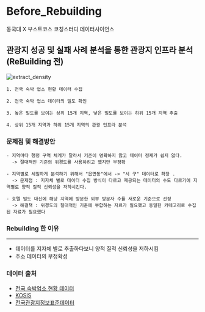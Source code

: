 # Before_Rebuilding
동국대 X 부스트코스 코칭스터디 데이터사이언스

## 관광지 성공 및 실패 사례 분석을 통한 관광지 인프라 분석(ReBuilding 전)
![extract_density](https://user-images.githubusercontent.com/73403038/129029282-b557ad0b-50e4-4536-8200-0249490789dd.png)
```
1. 전국 숙박 업소 현황 데이터 수집

2. 전국 숙박 업소 데이터의 밀도 확인

3. 높은 밀도를 보이는 상위 15개 지역, 낮은 밀도를 보이는 하위 15개 지역 추출

4. 상위 15개 지역과 하위 15개 지역의 관광 인프라 분석

```

### 문제점 및 해결방안
```
- 지역마다 행정 구역 체계가 달라서 기준이 명확하지 않고 데이터 정제가 쉽지 않다.
  -> 절대적인 기준의 위경도를 사용하려고 했지만 부정확
    
- 지역별로 세밀하게 분석하기 위해서 "읍면동"에서 -> "시 구" 데이터로 확장 . 
  -> 문제점 : 지자체 별로 데이터 수집 방식이 다르고 제공되는 데이터의 수도 다르기에 지역별로 양적 질적 신뢰성을 저하시킨다.
  
- 호텔 밀도 대신에 해당 지역에 방문한 외부 방문자 수를 새로운 기준으로 선정
  -> 해결책 : 위경도의 절대적인 기준에 부합하는 자료가 필요했고 동일한 카테고리로 수집된 자료가 필요했다
```

### Rebuilding 한 이유
-----------------------------------------------
- 데이터를 지자체 별로 추출하다보니 양적 질적 신뢰성을 저하시킴
- 주소 데이터의 부정확성





### 데이터 출처
- [전국 숙박업소 현황 데이터](https://www.mcst.go.kr/kor/s_policy/dept/deptView.jsp?pCurrentPage=1&pType=05&pTab=01&pSeq=1462&pDataCD=0417000000&pSearchType=01&pSearchWord=%EC%88%99%EB%B0%95)
- [KOSIS](https://kosis.kr/statHtml/statHtml.do?orgId=210&tblId=DT_GRDP002&conn_path=I3)
- [전국관광지정보표준데이터](https://www.data.go.kr/data/15021141/standard.do)

